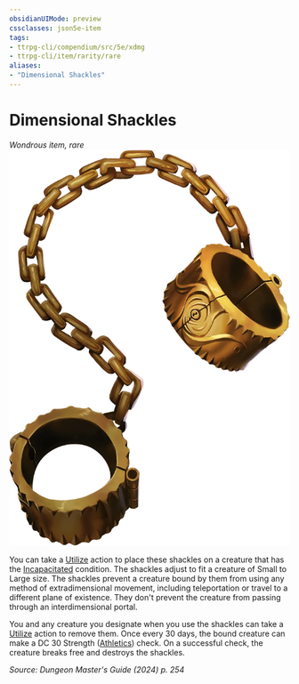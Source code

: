 ```yaml
---
obsidianUIMode: preview
cssclasses: json5e-item
tags:
- ttrpg-cli/compendium/src/5e/xdmg
- ttrpg-cli/item/rarity/rare
aliases: 
- "Dimensional Shackles"
---
```

# Dimensional Shackles
*Wondrous item, rare*  
![](Misc%20Files/CLI/compendium/items/img/dimensional-shackles.webp#right)


You can take a [Utilize](Misc%20Files/CLI/rules/actions.md#Utilize) action to place these shackles on a creature that has the [Incapacitated](Misc%20Files/CLI/rules/conditions.md#Incapacitated) condition. The shackles adjust to fit a creature of Small to Large size. The shackles prevent a creature bound by them from using any method of extradimensional movement, including teleportation or travel to a different plane of existence. They don't prevent the creature from passing through an interdimensional portal.

You and any creature you designate when you use the shackles can take a [Utilize](Misc%20Files/CLI/rules/actions.md#Utilize) action to remove them. Once every 30 days, the bound creature can make a DC 30 Strength ([Athletics](Misc%20Files/CLI/rules/skills.md#Athletics)) check. On a successful check, the creature breaks free and destroys the shackles.

*Source: Dungeon Master's Guide (2024) p. 254*